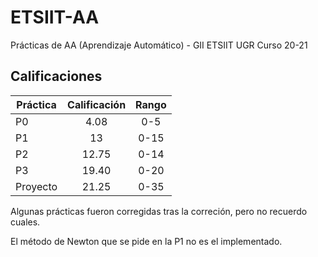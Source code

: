 # ETSIIT-AA
Prácticas de AA (Aprendizaje Automático) - GII ETSIIT UGR Curso 20-21

## Calificaciones

| Práctica      | Calificación  | Rango  |
| ------------- |:-------------:|:-----: |
| P0            | 4.08          | 0-5    |
| P1            | 13            | 0-15   |
| P2            | 12.75         | 0-14   |
| P3            | 19.40         | 0-20   |
| Proyecto      | 21.25         | 0-35   |

Algunas prácticas fueron corregidas tras la correción, pero no recuerdo cuales.

El método de Newton que se pide en la P1 no es el implementado.
